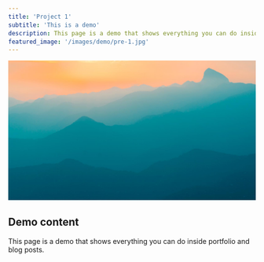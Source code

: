 ```yaml
---
title: 'Project 1'
subtitle: 'This is a demo'
description: This page is a demo that shows everything you can do inside portfolio and blog posts.
featured_image: '/images/demo/pre-1.jpg'
---
```


![](/images/demo/demo-landscape.jpg)

## Demo content

This page is a demo that shows everything you can do inside portfolio and blog posts.